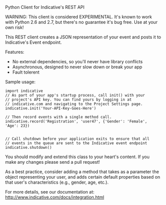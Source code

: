 Python Client for Indicative's REST API


WARNING: This client is considered EXPERIMENTAL. It's known to work with Python 2.6 and 2.7, but there's no guarantee it's bug free. Use at your own risk!

This REST client creates a JSON representation of your event and posts it to Indicative's Event endpoint.

Features:

+ No external dependencies, so you'll never have library conflicts
+ Asynchronous, designed to never slow down or break your app
+ Fault tolerent

Sample usage:

    import indicative
    // As part of your app's startup process, call init() with your 
    // project's API key. You can find yours by logging in at
    // indicative.com and navigating to the Project Settings page.
    indicative.init('Your-API-Key-Goes-Here')
    
    // Then record events with a single method call.
    indicative.record('Registration', 'user47', {'Gender': 'Female', 'Age': 23})
    
    
    // Call shutdown before your application exits to ensure that all 
    // events in the queue are sent to the Indicative event endpoint
    indicative.shutdown()

You should modify and extend this class to your heart's content.  If you make any changes please send a pull request!

As a best practice, consider adding a method that takes as a parameter the object representing your user, and adds certain default properties based on that user's characteristics (e.g., gender, age, etc.).

For more details, see our documentation at: http://www.indicative.com/docs/integration.html



